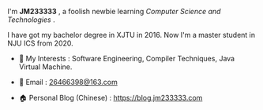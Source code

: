 I'm **JM233333** , a foolish newbie learning *Computer Science and Technologies* .

I have got my bachelor degree in XJTU in 2016. Now I'm a master student in NJU ICS from 2020.

- 🌱 My Interests : Software Engineering, Compiler Techniques, Java Virtual Machine.

- 📧 Email : 26466398@163.com

- 🏠 Personal Blog (Chinese) : https://blog.jm233333.com

<!-- ℹ️📖 -tbd -->
